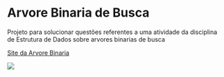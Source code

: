# Arvore Binaria de Busca

Projeto para solucionar questões referentes a uma atividade da disciplina de Estrutura de Dados sobre arvores binarias de busca

[Site da Arvore Binaria](https://jbernardofortes.github.io/BinaryTree/)

<img src='https://imgur.com/hiAFUw8.jpg'></img>
